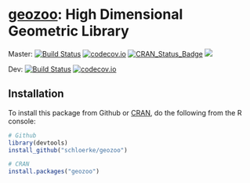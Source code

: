 # [geozoo](http://schloerke.github.io/geozoo): High Dimensional Geometric Library

Master: [![Build Status](https://travis-ci.org/schloerke/geozoo.png?branch=master)](https://travis-ci.org/schloerke/geozoo) [![codecov.io](https://codecov.io/github/schloerke/geozoo/coverage.svg?branch=master)](https://codecov.io/github/schloerke/geozoo?branch=master) [![CRAN_Status_Badge](http://www.r-pkg.org/badges/version/geozoo)](http://cran.rstudio.com/web/packages/geozoo/index.html) [![](http://cranlogs.r-pkg.org/badges/geozoo)](http://cran.rstudio.com/web/packages/geozoo/index.html)


Dev: [![Build Status](https://travis-ci.org/schloerke/geozoo.png?branch=dev)](https://travis-ci.org/schloerke/geozoo) [![codecov.io](https://codecov.io/github/schloerke/geozoo/coverage.svg?branch=dev)](https://codecov.io/github/schloerke/geozoo?branch=dev)


## Installation

To install this package from Github or [CRAN](http://cran.r-project.org/package=geozoo), do the following from the R console:

```r
# Github
library(devtools)
install_github("schloerke/geozoo")
```

```r
# CRAN
install.packages("geozoo")
```
